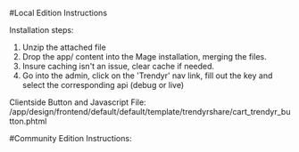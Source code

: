 #Local Edition Instructions

Installation steps:
1) Unzip the attached file
2) Drop the app/ content into the Mage installation, merging the files. 
3) Insure caching isn't an issue, clear cache if needed.
4) Go into the admin, click on the 'Trendyr' nav link, fill out the key and select the corresponding api (debug or live)


Clientside Button and Javascript File: 
/app/design/frontend/default/default/template/trendyrshare/cart_trendyr_button.phtml


#Community Edition Instructions: 
